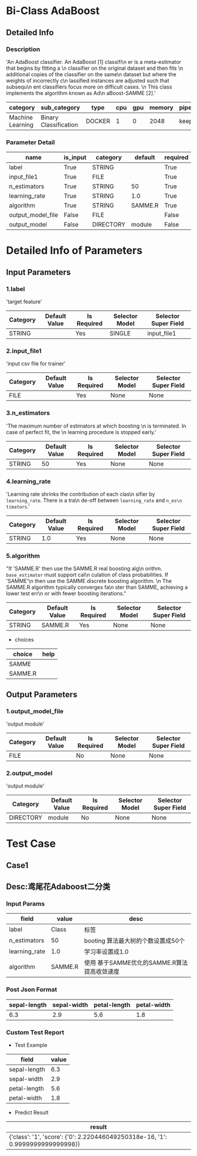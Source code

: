 # Bi-Class AdaBoost
## Detailed Info
### Description
'An AdaBoost classifier.    An AdaBoost [1] classifi\n             er is a meta-estimator that begins by fitting a   \n              classifier on the original dataset and then fits \n             additional copies of the    classifier on the same\n              dataset but where the weights of incorrectly    c\n             lassified instances are adjusted such that subsequ\n             ent classifiers focus    more on difficult cases. \n                This class implements the algorithm known as Ad\n             aBoost-SAMME [2].'


| category | sub_category | type | cpu | gpu | memory | pipe_status |
| --- | --- | --- | --- | --- | --- | --- |
| Machine Learning | Binary Classification | DOCKER | 1 | 0 | 2048 | keep |


### Parameter Detail

| name | is_input | category | default | required | selector_model |
| --- | --- | --- | --- | --- | --- |
| label | True | STRING |  | True | SINGLE |
| input_file1 | True | FILE |  | True | None |
| n_estimators | True | STRING | 50 | True | None |
| learning_rate | True | STRING | 1.0 | True | None |
| algorithm | True | STRING | SAMME.R | True | None |
| output_model_file | False | FILE |  | False | None |
| output_model | False | DIRECTORY | module | False | None |


# Detailed Info of Parameters
## Input Parameters
### 1.label
'target feature'


| Category | Default Value | Is Required | Selector Model | Selector Super Field |
| --- | --- | --- | --- | --- |
| STRING |  | Yes | SINGLE | input_file1 |


### 2.input_file1
'input csv file for trainer'


| Category | Default Value | Is Required | Selector Model | Selector Super Field |
| --- | --- | --- | --- | --- |
| FILE |  | Yes | None | None |


### 3.n_estimators
'The maximum number of estimators at which boosting \n             is terminated.        In case of perfect fit, the \n             learning procedure is stopped early.'


| Category | Default Value | Is Required | Selector Model | Selector Super Field |
| --- | --- | --- | --- | --- |
| STRING | 50 | Yes | None | None |


### 4.learning_rate
'Learning rate shrinks the contribution of each clas\n             sifier by        ``learning_rate``. There is a tra\n             de-off between ``learning_rate`` and        ``n_es\n             timators``.'


| Category | Default Value | Is Required | Selector Model | Selector Super Field |
| --- | --- | --- | --- | --- |
| STRING | 1.0 | Yes | None | None |


### 5.algorithm
"If 'SAMME.R' then use the SAMME.R real boosting alg\n             orithm.        ``base_estimator`` must support cal\n             culation of class probabilities.        If 'SAMME'\n              then use the SAMME discrete boosting algorithm.  \n                   The SAMME.R algorithm typically converges fa\n             ster than SAMME,        achieving a lower test err\n             or with fewer boosting iterations."


| Category | Default Value | Is Required | Selector Model | Selector Super Field |
| --- | --- | --- | --- | --- |
| STRING | SAMME.R | Yes | None | None |


+ choices


| choice | help |
| --- | --- |
| SAMME |  |
| SAMME.R |  |


## Output Parameters
### 1.output_model_file
'output module'


| Category | Default Value | Is Required | Selector Model | Selector Super Field |
| --- | --- | --- | --- | --- |
| FILE |  | No | None | None |


### 2.output_model
'output module'


| Category | Default Value | Is Required | Selector Model | Selector Super Field |
| --- | --- | --- | --- | --- |
| DIRECTORY | module | No | None | None |



# Test Case
## Case1
## Desc:鸢尾花Adaboost二分类
### Input Params

| field | value | desc |
| --- | --- | --- |
| label | Class | 标签 |
| n_estimators | 50 | booting 算法最大树的个数设置成50个 |
| learning_rate | 1.0 | 学习率设置成1.0 |
| algorithm | SAMME.R | 使用 基于SAMME优化的SAMME.R算法提高收敛速度 |


### Post Json Format

| sepal-length | sepal-width | petal-length | petal-width |
| --- | --- | --- | --- |
| 6.3 | 2.9 | 5.6 | 1.8 |


### Custom Test Report
+ Test Example


| field | value |
| --- | --- |
| sepal-length | 6.3 |
| sepal-width | 2.9 |
| petal-length | 5.6 |
| petal-width | 1.8 |


+ Predict Result


| result |
| --- |
| {'class': '1', 'score': {'0': 2.220446049250318e-16, '1': 0.9999999999999998}} |


